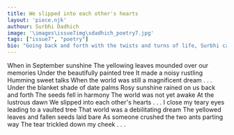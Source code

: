 ```yaml
---
title: We slipped into each other's hearts
layout: 'piece.njk'
authour: Surbhi Dadhich
image: '\images\issue7img\sdadhich_poetry7.jpg'
tags: ["issue7", "poetry"]
bio: "Going back and forth with the twists and turns of life, Surbhi can be seen taking refuge in the stories of the people and attempting to shift  perspective through their lens. On days, she would just be a lone wolf in the corner playing with the lyrics of Taylor Swift's songs. On other days, she hangs around with immense excitement and daredevilry at its fullest."
---
```


When in September sunshine
The yellowing leaves mounded over our memories
Under the beautifully painted tree
It made a noisy rustling
Humming sweet talks
When the world was still a magnificent dream . . .
Under the blanket shade of date palms
Rosy sunshine rained on us back and forth
The seeds fell in harmony
The world was not yet awake
At the lustrous dawn
We slipped into each other's hearts . . .
I close my teary eyes leading to a vaulted tree
That world was a debilitating dream
The yellowed leaves and fallen seeds laid bare
As someone crushed the two ants parting way
The tear trickled down my cheek . . .